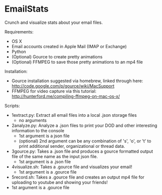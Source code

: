 EmailStats
==========

Crunch and visualize stats about your email files.


Requirements:
- OS X
- Email accounts created in Apple Mail (IMAP or Exchange)
- Python
- (Optional) Gource to create pretty animations
- (Optional) FFMPEG to save those pretty animations to an mp4 file

Installation:
- Gource installation suggested via homebrew, linked through here: http://code.google.com/p/gource/wiki/MacSupport
- FFMPEG for video capture via this tutorial: http://hunterford.me/compiling-ffmpeg-on-mac-os-x/

Scripts:
- 1extract.py: Extract all email files into a local .json storage files
  - no arguments
- 2analyze.py: Analyze a .json files to print your DOD and other interesting information to the console
  - 1st argument is a json file
  - (optional) 2nd argument can be any combination of 's', 'o', or 't' to print additional sender, organizational or thread data.
- 3gource.py: Takes a .json file and produces a gource formatted output file of the same name as the input json file.
  - 1st argument is a .json file
- 4visualize.sh: Takes a .gource file and visualizes your email!
  - 1st argument is a .gource file
-  5record.sh: Takes a .gource file and creates an output mp4 file for uploading to youtube and showing your friends!
  - 1st argument is a .gource file 

